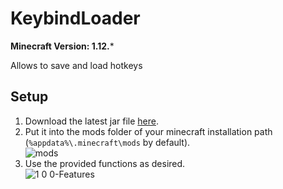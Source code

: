 # KeybindLoader

**Minecraft Version: 1.12.***

Allows to save and load hotkeys

## Setup

1. Download the latest jar file [here](https://github.com/ItsLeMax/KeybindLoader/releases/latest).
2. Put it into the mods folder of your minecraft installation path (`%appdata%\.minecraft\mods` by default).\
![mods](https://github.com/user-attachments/assets/1767f46e-a303-4c1b-ac4a-f8c48f7e1c21)
3. Use the provided functions as desired.\
![1 0 0-Features](https://github.com/user-attachments/assets/5e971459-d1b9-4030-a76b-04f2cdf5efa5)
